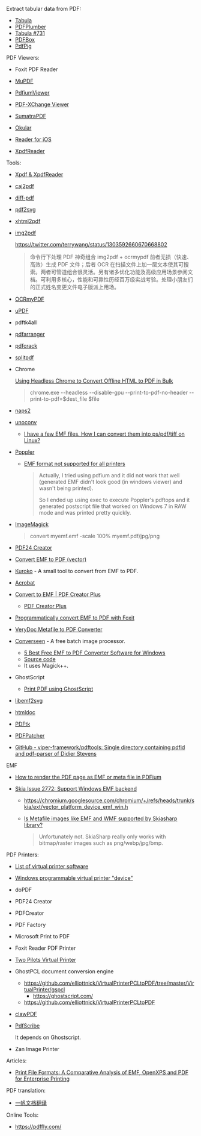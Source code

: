 Extract tabular data from PDF:

- [Tabula](https://github.com/tabulapdf/tabula)
- [PDFPlumber](https://github.com/jsvine/pdfplumber)
- [Tabula #731](https://github.com/tabulapdf/tabula/issues/731)
- [PDFBox](https://github.com/apache/pdfbox)
- [PdfPig](https://github.com/UglyToad/PdfPig)

PDF Viewers:

- Foxit PDF Reader

- [MuPDF](https://github.com/ArtifexSoftware/mupdf)

- [PdfiumViewer](https://github.com/pvginkel/PdfiumViewer)

- [PDF-XChange Viewer](https://www.tracker-software.com/product/pdf-xchange-viewer)

- [SumatraPDF](https://github.com/sumatrapdfreader/sumatrapdf)

- [Okular](https://github.com/KDE/okular)

- [Reader for iOS](https://github.com/vfr/Reader)

- [XpdfReader](https://www.xpdfreader.com/about.html)

Tools:

- [Xpdf & XpdfReader](https://www.xpdfreader.com/about.html)

- [caj2pdf](https://github.com/caj2pdf/caj2pdf)

- [diff-pdf](https://github.com/vslavik/diff-pdf)

- [pdf2svg](https://github.com/dawbarton/pdf2svg)

- [xhtml2pdf](https://github.com/xhtml2pdf/xhtml2pdf)

- [img2pdf](https://github.com/josch/img2pdf)
  
  https://twitter.com/terrywang/status/1303592660670668802
  
  > 命令行下处理 PDF 神奇组合 img2pdf + ocrmypdf 前者无损（快速、高效）生成 PDF 文件；后者 OCR 在扫描文件上加一层文本使其可搜索。两者可管道组合很灵活。另有诸多优化功能及高级应用场景参阅文档。可利用多核心，性能和可靠性历经百万级实战考验。处理小朋友们的正式姓名变更文件电子版派上用场。

- [OCRmyPDF](https://github.com/jbarlow83/OCRmyPDF)

- [uPDF](https://www.zhihu.com/question/23360635/answer/876404121)

- pdftk4all

- [pdfarranger](https://github.com/pdfarranger/pdfarranger)

- [pdfcrack](https://github.com/robins/pdfcrack)

- [splitpdf](https://sourceforge.net/projects/splitpdf/)

- Chrome
  
  [Using Headless Chrome to Convert Offline HTML to PDF in Bulk](https://kingsamchen.github.io/2021/10/09/headless-chrome-for-converting-offline-htmls-to-pdf-in-bulk/)
  
  > chrome.exe --headless --disable-gpu --print-to-pdf-no-header --print-to-pdf=$dest_file $file

- [naps2](https://github.com/cyanfish/naps2)

- [unoconv](https://github.com/unoconv/unoconv)
  
  - [I have a few EMF files. How I can convert them into ps/pdf/tiff on Linux?](https://stackoverflow.com/questions/7976438/i-have-a-few-emf-files-how-i-can-convert-them-into-ps-pdf-tiff-on-linux)

- [Poppler](https://poppler.freedesktop.org/releases.html)
  
  - [EMF format not supported for all printers](https://github.com/tojocky/node-pdfium/issues/5)
    
    > Actually, I tried using pdfium and it did not work that well  (generated EMF didn't look good (in windows viewer) and wasn't being  printed).
    > 
    > So I ended up using exec to execute Poppler's pdftops and it  generated postscript file that worked on Windows 7 in RAW mode and was  printed pretty quickly.

- [ImageMagick](https://imagemagick.org/index.php)
  
  > convert myemf.emf -scale 100% myemf.pdf/jpg/png

- [PDF24 Creator](https://en.pdf24.org/emf-2-pdf.html)

- [Convert EMF to PDF (vector)](https://superuser.com/questions/339986/convert-emf-to-pdf-vector)

- [Kuroko](https://github.com/shioyadan/kuroko) -  A small tool to convert from EMF to PDF.

- [Acrobat](https://helpx.adobe.com/uk/acrobat/kb/unable-convert-emf-to-pdfs.html)

- [Convert to EMF | PDF Creator Plus](https://www.youtube.com/watch?v=FNMe2KpGR_U)
  
  - [PDF Creator Plus](https://www.peernet.com/conversion-software/create-pdf/)

- [Programmatically convert EMF to PDF with Foxit](https://developers.foxit.com/developer-hub/document/programmatically-convert-emf-to-pdf/)

- [VeryDoc Metafile to PDF Converter](https://www.verydoc.com/emf-to-pdf.html)

- [Converseen](https://converseen.fasterland.net/) - A free batch image processor.
  
  - [5 Best Free EMF to PDF Converter Software for Windows](https://listoffreeware.com/free-emf-to-pdf-converter-software-windows/)
  - [Source code](https://github.com/Faster3ck/Converseen)
  - It uses Magick++.

- GhostScript
  
  - [Print PDF using GhostScript](https://stackoverflow.com/questions/20524323/print-pdf-using-ghostscript)

- [libemf2svg](https://github.com/kakwa/libemf2svg)

- [htmldoc](https://github.com/michaelrsweet/htmldoc)

- [PDFtk](https://www.pdflabs.com/tools/pdftk-the-pdf-toolkit/)

- [PDFPatcher](https://github.com/wmjordan/PDFPatcher)

- [GitHub - viper-framework/pdftools: Single directory containing pdfid and pdf-parser of Didier Stevens](https://github.com/viper-framework/pdftools)

EMF

- [How to render the PDF page as EMF or meta file in PDFium](https://stackoverflow.com/questions/49153715/how-to-render-the-pdf-page-as-emf-or-meta-file-in-pdfium)

- [Skia Issue 2772: Support Windows EMF backend](https://bugs.chromium.org/p/skia/issues/detail?id=2772)
  
  - https://chromium.googlesource.com/chromium/+/refs/heads/trunk/skia/ext/vector_platform_device_emf_win.h
  
  - [Is Metafile images like EMF and WMF supported by Skiasharp library?](https://github.com/mono/SkiaSharp/issues/1314)
    
    > Unfortunately not. SkiaSharp really only works with bitmap/raster images such as png/webp/jpg/bmp.

PDF Printers:

- [List of virtual printer software](https://en.wikipedia.org/wiki/List_of_virtual_printer_software)

- [Windows programmable virtual printer "device"](https://stackoverflow.com/questions/50078444/windows-programmable-virtual-printer-device)

- doPDF

- PDF24 Creator

- PDFCreator

- PDF Factory

- Microsoft Print to PDF

- Foxit Reader PDF Printer

- [Two Pilots Virtual Printer](https://www.colorpilot.com/emfprinterpilot.html)

- GhostPCL document conversion engine
  
  - https://github.com/elliottnick/VirtualPrinterPCLtoPDF/tree/master/VirtualPrinter/gspcl
    - https://ghostscript.com/
  - https://github.com/elliottnick/VirtualPrinterPCLtoPDF

- [clawPDF](https://github.com/clawsoftware/clawPDF)

- [PdfScribe](https://github.com/stchan/PdfScribe)
  
  It depends on Ghostscript.

- Zan Image Printer

Articles:

- [Print File Formats: A Comparative Analysis of EMF, OpenXPS and PDF for Enterprise Printing](https://citrixready.citrix.com/content/dam/ready/partners/pr/process-fusion-inc/uniprint-infinity/White-Paper-Comparison-of-Print-File-Formats-web.pdf)

PDF translation:

- [一帆文档翻译](https://fanyipdf.com/)

Online Tools:

- https://pdffly.com/
